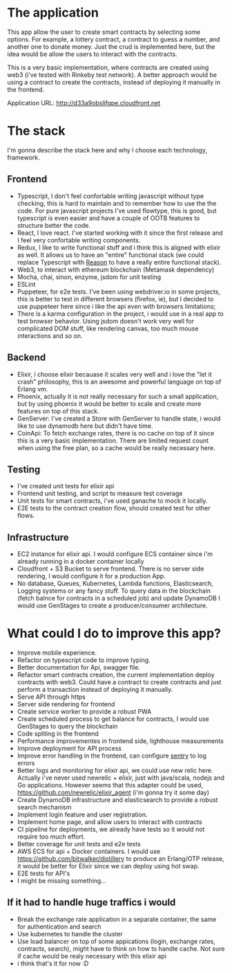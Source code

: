 # The application
This app allow the user to create smart contracts by selecting some options. For example, a lottery contract, a contract to guess a number, and another one to donate money. Just the crud is implemented here, but the idea would be allow the users to interact with the contracts.

This is a very basic implementation, where contracts are created using web3 (i've tested with Rinkeby test network). A better approach would be using a contract to create the contracts, instead of deploying it manually in the frontend.

Application URL: http://d33a9obslifgpe.cloudfront.net

# The stack
I'm gonna describe the stack here and why I choose each technology, framework.

## Frontend

* Typescript, I don't feel confortable writing javascript without type checking, this is hard to maintain and to remember how to use the the code. For pure javascript projects I've used flowtype, this is good, but typescript is even easier and have a couple of OOTB features to structure better the code.
* React, I love react. I've started working with it since the first release and I feel very confortable writing components.
* Redux, I like to write functional stuff and i think this is aligned with elixir as well. It allows us to have an "entire" functional stack (we could replace Typescript with [Reason](https://github.com/facebook/reason) to have a really entire functional stack).
* Web3, to interact with ethereum blockchain (Metamask dependency)
* Mocha, chai, sinon, enzyme, jsdom for unit testing
* ESLint
* Puppeteer, for e2e tests. I've been using webdriver.io in some projects, this is better to test in different browsers (firefox, ie), but I decided to use puppeteer here since i like the api even with browsers limitations;
* There is a karma configuration in the project, i would use in a real app to test browser behavior. Using jsdom doesn't work very well for complicated DOM stuff, like rendering canvas, too much mouse interactions and so on.

## Backend

* Elixir, i choose elixir becauase it scales very well and i love the  "let it crash" philosophy, this is an awesome and powerful language on top of Erlang vm.
* Phoenix, actually it is not really necessary for such a small application, but by using phoenix it would be better to scale and create more features on top of this stack.
* GenServer: I've created a Store with GenServer to handle state, i would like to use dynamodb here but didn't have time.
* CoinApi: To fetch exchange rates, there is no cache on top of it since this is a very basic implementation. There are limited request count when using the free plan, so a cache would be really necessary here.

## Testing
* I've created unit tests for elixir api
* Frontend unit testing, and script to measure test coverage
* Unit tests for smart contracts, i've used ganache to mock it locally.
* E2E tests to the contract creation flow, should created test for other flows.

## Infrastructure

* EC2 instance for elixir api. I would configure ECS container since i'm already running in a docker container locally
* Cloudfront + S3 Bucket to serve frontend. There is no server side rendering, I would configure it for a production App.
* No database, Queues, Kubernetes, Lambda functions, Elasticsearch, Logging systems or any fancy stuff. To query data in the blockchain (fetch balnce for contracts in a scheduled job) and update DynamoDB I would use GenStages to create a producer/consumer architecture.

# What could I do to improve this app?

* Improve mobile experience.
* Refactor on typescript code to improve typing.
* Better documentation for Api, swagger file.
* Refactor smart contracts creation, the current implementation deploy contracts with web3. Could have a contract to create contracts and just perform a transaction instead of deploying it manually.
* Serve API through https
* Server side rendering for frontend
* Create service worker to provide a robust PWA
* Create scheduled process to get balance for contracts, I would use GenStages to query the blockchain
* Code spliting in the frontend
* Performance improvementes in frontend side, lighthouse measurements
* Improve deployment for API process
* Improve error handling in the frontend, can configure [sentry](https://sentry.io/welcome/) to log errors
* Better logs and monitoring for elixir api, we could use new relic here. Actually i've never used newrelic + elixir, just with java/scala, nodejs and Go applications. However seems that this adapter could be used, https://github.com/newrelic/elixir_agent (i'm gonna try it some day)
* Create DynamoDB infrastructure and elasticsearch to provide a robust search mechanism
* Implement login feature and user registration.
* Implement home page, and allow users to interact with contracts
* CI pipeline for deployments, we already have tests so it would not require too much effort.
* Better coverage for unit tests and e2e tests
* AWS ECS for api + Docker containers. I would use https://github.com/bitwalker/distillery to produce an Erlang/OTP release, it would be better for Elixir since we can deploy using hot swap.
* E2E tests for API's
* I might be missing something...

## If it had to handle huge traffics i would

* Break the exchange rate application in a separate container, the same for authentication and search
* Use kubernetes to handle the cluster
* Use load balancer on top of some appications (login, exchange rates, contracts, search), might have to think on how to handle cache. Not sure if cache would be realy necessary with this elixir api
* i think that's it for now :D
